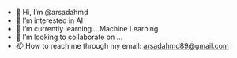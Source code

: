 - 👋 Hi, I’m @arsadahmd
- 👀 I’m interested in AI
- 🌱 I’m currently learning ...Machine Learning
- 💞️ I’m looking to collaborate on ...
- 📫 How to reach me through my email: arsadahmd89@gmail.com

<!---
arsadahmd/arsadahmd is a ✨ special ✨ repository because its `README.md` (this file) appears on your GitHub profile.
You can click the Preview link to take a look at your changes.
--->
